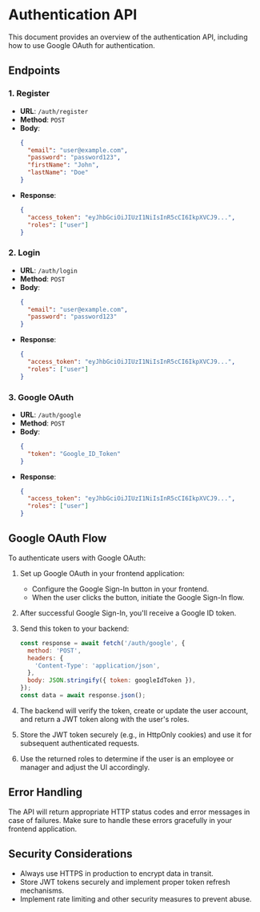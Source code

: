 # Authentication API

This document provides an overview of the authentication API, including how to use Google OAuth for authentication.

## Endpoints

### 1. Register

- **URL**: `/auth/register`
- **Method**: `POST`
- **Body**:
  ```json
  {
    "email": "user@example.com",
    "password": "password123",
    "firstName": "John",
    "lastName": "Doe"
  }
  ```
- **Response**:
  ```json
  {
    "access_token": "eyJhbGciOiJIUzI1NiIsInR5cCI6IkpXVCJ9...",
    "roles": ["user"]
  }
  ```

### 2. Login

- **URL**: `/auth/login`
- **Method**: `POST`
- **Body**:
  ```json
  {
    "email": "user@example.com",
    "password": "password123"
  }
  ```
- **Response**:
  ```json
  {
    "access_token": "eyJhbGciOiJIUzI1NiIsInR5cCI6IkpXVCJ9...",
    "roles": ["user"]
  }
  ```

### 3. Google OAuth

- **URL**: `/auth/google`
- **Method**: `POST`
- **Body**:
  ```json
  {
    "token": "Google_ID_Token"
  }
  ```
- **Response**:
  ```json
  {
    "access_token": "eyJhbGciOiJIUzI1NiIsInR5cCI6IkpXVCJ9...",
    "roles": ["user"]
  }
  ```

## Google OAuth Flow

To authenticate users with Google OAuth:

1. Set up Google OAuth in your frontend application:
   - Configure the Google Sign-In button in your frontend.
   - When the user clicks the button, initiate the Google Sign-In flow.

2. After successful Google Sign-In, you'll receive a Google ID token.

3. Send this token to your backend:
   ```javascript
   const response = await fetch('/auth/google', {
     method: 'POST',
     headers: {
       'Content-Type': 'application/json',
     },
     body: JSON.stringify({ token: googleIdToken }),
   });
   const data = await response.json();
   ```

4. The backend will verify the token, create or update the user account, and return a JWT token along with the user's roles.

5. Store the JWT token securely (e.g., in HttpOnly cookies) and use it for subsequent authenticated requests.

6. Use the returned roles to determine if the user is an employee or manager and adjust the UI accordingly.

## Error Handling

The API will return appropriate HTTP status codes and error messages in case of failures. Make sure to handle these errors gracefully in your frontend application.

## Security Considerations

- Always use HTTPS in production to encrypt data in transit.
- Store JWT tokens securely and implement proper token refresh mechanisms.
- Implement rate limiting and other security measures to prevent abuse.
